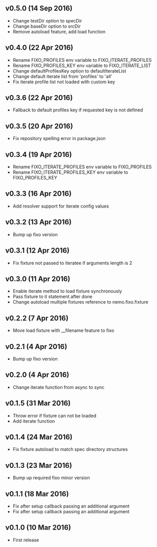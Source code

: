 ## v0.5.0 (14 Sep 2016)
* Change testDir option to specDir
* Change baseDir option to srcDir
* Remove autoload feature, add load function

## v0.4.0 (22 Apr 2016)
* Rename FIXO_PROFILES env variable to FIXO_ITERATE_PROFILES
* Rename FIXO_PROFILES_KEY env variable to FIXO_ITERATE_LIST
* Change defaultProfilesKey option to defaultIterateList
* Change default iterate list from 'profiles' to 'all'
* Fix iterate profile list not loaded with custom key

## v0.3.6 (22 Apr 2016)
* Fallback to default profiles key if requested key is not defined

## v0.3.5 (20 Apr 2016)
* Fix repository spelling error in package.json

## v0.3.4 (19 Apr 2016)
* Rename FIXO_ITERATE_PROFILES env variable to FIXO_PROFILES
* Rename FIXO_ITERATE_PROFILES_KEY env variable to FIXO_PROFILES_KEY

## v0.3.3 (16 Apr 2016)
* Add resolver support for iterate config values

## v0.3.2 (13 Apr 2016)
* Bump up fixo version

## v0.3.1 (12 Apr 2016)
* Fix fixture not passed to iteratee if arguments length is 2

## v0.3.0 (11 Apr 2016)
* Enable iterate method to load fixture synchronously
* Pass fixture to it statement after done
* Change autoload multiple fixtures reference to nemo.fixo.fixture

## v0.2.2 (7 Apr 2016)
* Move load fixture with \_\_filename feature to fixo

## v0.2.1 (4 Apr 2016)
* Bump up fixo version

## v0.2.0 (4 Apr 2016)
* Change iterate function from async to sync

## v0.1.5 (31 Mar 2016)
* Throw error if fixture can not be loaded
* Add iterate function

## v0.1.4 (24 Mar 2016)
* Fix fixture autoload to match spec directory structures

## v0.1.3 (23 Mar 2016)
* Bump up required fixo minor version

## v0.1.1 (18 Mar 2016)
* Fix after setup callback passing an additional argument
* Fix after setup callback passing an additional argument

## v0.1.0 (10 Mar 2016)
* First release
